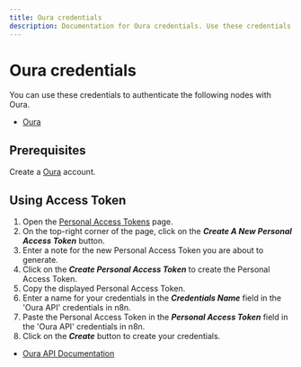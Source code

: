 ```yaml
---
title: Oura credentials
description: Documentation for Oura credentials. Use these credentials to authenticate Oura in n8n, a workflow automation platform.
---
```


# Oura credentials

You can use these credentials to authenticate the following nodes with Oura.

- [Oura](/integrations/builtin/app-nodes/n8n-nodes-base.oura/)

## Prerequisites

Create a [Oura](https://www.ouraring.com/) account.

## Using Access Token

1. Open the [Personal Access Tokens](https://cloud.ouraring.com/personal-access-tokens) page.
2. On the top-right corner of the page, click on the ***Create A New Personal Access Token*** button.
3. Enter a note for the new Personal Access Token you are about to generate.
4. Click on the ***Create Personal Access Token*** to create the Personal Access Token.
5. Copy the displayed Personal Access Token.
6. Enter a name for your credentials in the ***Credentials Name*** field in the 'Oura API' credentials in n8n.
7. Paste the Personal Access Token in the ***Personal Access Token*** field in the 'Oura API' credentials in n8n.
8. Click on the ***Create*** button to create your credentials.



- [Oura API Documentation](https://cloud.ouraring.com/docs/authentication)

